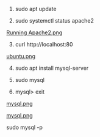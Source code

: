 1. sudo apt update

2. sudo systemctl status apache2

[Running Apache2.png](https://github.com/Lummysloane/Project-1/blob/main/Running%20Apache2.png)

3. curl http://localhost:80

[ubuntu.png](https://github.com/Lummysloane/Project-1/blob/main/Ubuntu.png)

4. sudo apt install mysql-server

5. sudo mysql

6. mysql> exit

[mysql.png](https://github.com/Lummysloane/Project-1/blob/main/mysql%20exit.png)

[mysql.png](https://github.com/Lummysloane/Project-1/blob/main/MYSQL.png)

sudo mysql -p


